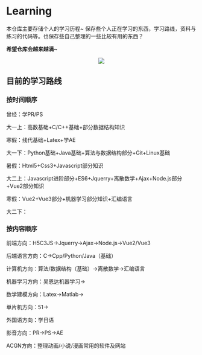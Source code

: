 # Learning
本仓库主要存储个人的学习历程~ 保存些个人正在学习的东西，学习路线，资料与练习的代码等。也保存些自己整理的一些比较有用的东西？

**希望仓库会越来越满~**
<div style="text-align:center"><img src="https://i.ibb.co/85tTvLM/g3cbzs.jpg" /></div>


## 目前的学习路线

### 按时间顺序

曾经：学PR/PS

大一上：高数基础+C/C++基础+部分数据结构知识

寒假：线代基础+Latex+学AE

大一下：Python基础+Java基础+算法与数据结构部分+Git+Linux基础

暑假：Html5+Css3+Javascript部分知识

大二上：Javascript进阶部分+ES6+Jquerry+离散数学+Ajax+Node.js部分+Vue2部分知识

寒假：Vue2+Vue3部分+机器学习部分知识+汇编语言

大二下：

### 按内容顺序

前端方向：H5C3JS->Jquerry->Ajax->Node.js->Vue2/Vue3

后端语言方向：C->Cpp/Python/Java（基础）

计算机方向：算法/数据结构（基础）->离散数学->汇编语言

机器学习方向：吴恩达机器学习->

数学建模方向：Latex->Matlab->

单片机方向：51->

外国语方向：学日语

影音方向：PR->PS->AE

ACGN方向：整理动画/小说/漫画常用的软件及网站


